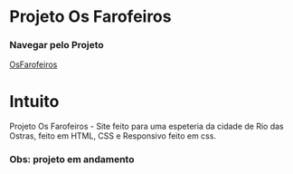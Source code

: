 # Projeto Os Farofeiros

### Navegar pelo Projeto 
[OsFarofeiros](https://luccasmesquita.github.io/OsFarofeiros/)

# Intuito
Projeto Os Farofeiros  - Site feito para uma espeteria da cidade de Rio das Ostras, feito em HTML, CSS e Responsivo feito em css.

### Obs: projeto em andamento
